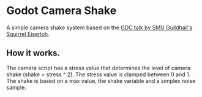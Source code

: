 # Godot Camera Shake
A simple camera shake system based on the [GDC talk by SMU Guildhall's Squirrel Eiserloh](https://www.youtube.com/watch?v=tu-Qe66AvtY&list=WL&index=18&t=968s&ab_channel=GDC).

## How it works.

The camera script has a stress value that determines the level of camera shake (shake = stress ^ 2). The stress value is clamped between 0 and 1. The shake is based on a max value, the shake variable and a simplex noise sample.

